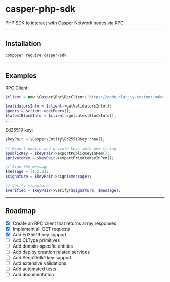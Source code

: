 # casper-php-sdk
PHP SDK to interact with Casper Network nodes via RPC

---
## Installation
```composer require casper/sdk```

---
## Examples
RPC Client:
```php
$client = new \Casper\Rpc\RpcClient('https://node-clarity-testnet.make.services');

$validatorsInfo = $client->getValidatorsInfo();
$peers = $client->getPeers();
$latestBlockInfo = $client->getLatestBlockInfo();
...
```

Ed25519 key:
```php
$keyPair = \Casper\Entity\Ed25519Key::new();

// Export public and private keys into pem string
$publicKey = $keyPair->exportPublicKeyInPem();
$privateKey = $keyPair->exportPrivateKeyInPem();

// Sign the message
$message = [1,2,3];
$signature = $keyPair->sign($message);

// Verify signature
$verified = $keyPair->verify($signature, $message);
```

---
## Roadmap
- [x] Create an RPC client that returns array responses
- [x] Implement all GET requests
- [x] Add Ed25519 key support
- [ ] Add CLType primitives
- [ ] Add domain-specific entities
- [ ] Add deploy creation related services
- [ ] Add Secp256k1 key support
- [ ] Add extensive validations
- [ ] Add automated tests
- [ ] Add documentation
